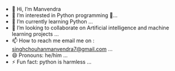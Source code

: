 - 👋 Hi, I’m Manvendra
- 👀 I’m interested in Python programming 🐍...
- 🌱 I’m currently learning Python ...
- 💞️ I’m looking to collaborate on Artificial intelligence and machine learning projects ...
- 📫 How to reach me email me on : singhchouhanmanvendra7@gmail.com ...
- 😄 Pronouns: he/him ...
- ⚡ Fun fact: python is harmless ...

<!---
mynkaiml/mynkaiml is a ✨ special ✨ repository because its `README.md` (this file) appears on your GitHub profile.
You can click the Preview link to take a look at your changes.
--->
